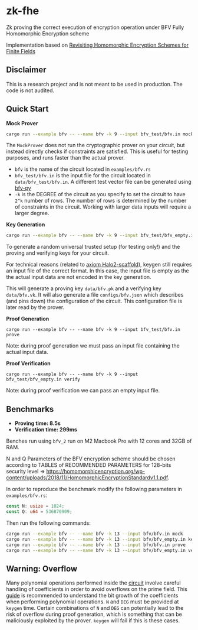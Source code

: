 # zk-fhe
Zk proving the correct execution of encryption operation under BFV Fully Homomorphic Encryption scheme

Implementation based on [Revisiting Homomorphic Encryption Schemes for Finite Fields](https://eprint.iacr.org/2021/204.pdf)

## Disclaimer

This is a research project and is not meant to be used in production. The code is not audited.

## Quick Start

**Mock Prover**

```bash
cargo run --example bfv -- --name bfv -k 9 --input bfv_test/bfv.in mock
```

The `MockProver` does not run the cryptographic prover on your circuit, but instead directly checks if constraints are satisfied. This is useful for testing purposes, and runs faster than the actual prover.

- `bfv` is the name of the circuit located in `examples/bfv.rs` 
- `bfv_test/bfv.in` is the input file for the circuit located in `data/bfv_test/bfv.in`. A different test vector file can be generated using [bfv-py](https://github.com/yuriko627/bfv-py)
- `-k` is the DEGREE of the circuit as you specify to set the circuit to have `2^k` number of rows. The number of rows is determined by the number of constraints in the circuit. Working with larger data inputs will require a larger degree.

**Key Generation**

```bash
cargo run --example bfv -- --name bfv -k 9 --input bfv_test/bfv_empty.in keygen
```

To generate a random universal trusted setup (for testing only!) and the proving and verifying keys for your circuit.

For technical reasons (related to [axiom Halo2-scaffold](https://github.com/axiom-crypto/halo2-scaffold)), keygen still requires an input file of the correct format. In this case, the input file is empty as the the actual input data are not encoded in the key generation. 

This will generate a proving key `data/bfv.pk` and a verifying key `data/bfv.vk`. It will also generate a file `configs/bfv.json` which describes (and pins down) the configuration of the circuit. This configuration file is later read by the prover.

**Proof Generation**

```
cargo run --example bfv -- --name bfv -k 9 --input bfv_test/bfv.in prove
```

Note: during proof generation we must pass an input file containing the actual input data. 

**Proof Verification**

```
cargo run --example bfv -- --name bfv -k 9 --input bfv_test/bfv_empty.in verify
```

Note: during proof verification we can pass an empty input file.

## Benchmarks

- **Proving time: 8.5s** 
- **Verification time: 299ms**

Benches run using `bfv_2` run on M2 Macbook Pro with 12 cores and 32GB of RAM.

N and Q Parameters of the BFV encryption scheme should be chosen according to TABLES of RECOMMENDED PARAMETERS for 128-bits security level => https://homomorphicencryption.org/wp-content/uploads/2018/11/HomomorphicEncryptionStandardv1.1.pdf. 

In order to reproduce the benchmark modify the following parameters in `examples/bfv.rs`:

```rust
const N: usize = 1024;
const Q: u64 = 536870909;
```

Then run the following commands:

```bash
cargo run --example bfv -- --name bfv -k 13 --input bfv/bfv.in mock
cargo run --example bfv -- --name bfv -k 13 --input bfv/bfv_empty.in keygen
cargo run --example bfv -- --name bfv -k 13 --input bfv/bfv.in prove
cargo run --example bfv -- --name bfv -k 13 --input bfv/bfv_empty.in verify
```

## Warning: Overflow 

Many polynomial operations performed inside the [circuit](./examples/bfv.rs) involve careful handling of coefficients in order to avoid overflows on the prime field. This [guide](https://zipcpu.com/dsp/2017/07/21/bit-growth.html) is recommended to understand the bit growth of the coefficients when performing polynomial operations. `N` and `DEG` must be provided at `keygen` time. Certain combinations of `N` and `DEG` can potentially lead to the risk of overflow during proof generation, which is something that can be maliciously exploited by the prover. `keygen` will fail if this is these cases.